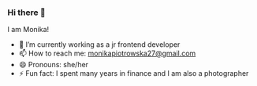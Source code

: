 ### Hi there 👋

I am Monika!  

- 🔭 I’m currently working as a jr frontend developer
- 📫 How to reach me: monikapiotrowska27@gmail.com
- 😄 Pronouns: she/her
- ⚡ Fun fact: I spent many years in finance and I am also a photographer

